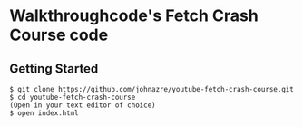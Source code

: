 # Walkthroughcode's Fetch Crash Course code

## Getting Started

```
$ git clone https://github.com/johnazre/youtube-fetch-crash-course.git
$ cd youtube-fetch-crash-course
(Open in your text editor of choice)
$ open index.html
```
